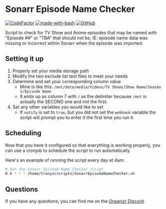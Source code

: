 # Sonarr Episode Name Checker
[![CodeFactor](https://www.codefactor.io/repository/github/tronyx/sonarr-episode-name-checker/badge)](https://www.codefactor.io/repository/github/tronyx/sonarr-episode-name-checker) [![made-with-bash](https://img.shields.io/badge/Made%20with-Bash-1f425f.svg)](https://www.gnu.org/software/bash/) [![GitHub](https://img.shields.io/github/license/mashape/apistatus.svg)](https://github.com/tronyx/sonarr-episode-name-checker/blob/master/LICENSE.md)

Script to check for TV Show and Anime episodes that may be named with "Episode ##" or "TBA" that should not be, IE: episode name data was missing or incorrect within Sonarr when the episode was imported.

## Setting it up

1. Properly set your media storage path
2. Modify the two exclude list text files to meet your needs
3. Determine and set your corresponding column value
    * Mine is like this: `/mnt/data/media/Videos/TV Shows/Show Name/Season 1/Episode Name`
    * It ends up as column 7 with `/` as the delimiter because `/mnt` is actually the SECOND one and not the first.
4. Set any other variables you would like to set
    * If `notify` is set to `true`, but you did not set the `webhook` variable the script will prompt you to enter it the first time you run it.

## Scheduling

Now that you have it configured so that everything is working properly, you can use a cronjob to schedule the script to run automatically.

Here's an example of running the script every day at 4am:

```bash
# Run the Sonarr Episode Name Checker script
0 4 * * * /home/tronyx/scripts/SonarrEpisodeNameChecker.sh
```

## Questions

If you have any questions, you can find me on the [Organizr Discord](https://organizr.app/discord).
